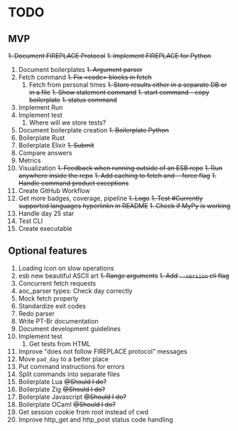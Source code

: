 # TODO
## MVP

~~1. Document FIREPLACE Protocol~~
~~1. Implement FIREPLACE for Python~~
1. Document boilerplates
~~1. Argument parser~~
1. Fetch command
    ~~1. Fix \<code\> blocks in fetch~~
    1. Fetch from personal times
    ~~1. Store results either in a separate DB or in a file~~
~~1. Show statement command~~
~~1. start command - copy boilerplate~~
~~1. status command~~
1. Implement Run
1. Implement  test
    1. Where will we store tests?
1. Document boilerplate creation
~~1. Boilerplate Python~~
1. Boilerplate Rust
1. Boilerplate Elixir
~~1. Submit~~
1. Compare answers
1. Metrics
1. Visualization
~~1. Feedback when running outside of an ESB repo~~
~~1. Run anywhere inside the repo~~
~~1. Add caching to fetch and --force flag~~
~~1. Handle command product exceptions~~
1. Create GitHub Workflow
1. Get more badges, coverage, pipeline
~~1. Logo~~
~~1. Test #Currently supported languages hyperlinkn in README~~
~~1. Check if MyPy is working~~
1. Handle day 25 star
1. Test CLI
1. Create executable

## Optional features

1. Loading icon on slow operations
1. esb new beautiful ASCII art
~~1. Range arguments~~
~~1. Add `--version` cli flag~~
1. Concurrent fetch requests
1. aoc_parser types: Check day correctly
1. Mock fetch properly
1. Standardize exit codes
1. Redo parser
1. Write PT-Br documentation
1. Document development guidelines
1. Implement  test
    1. Get tests from HTML
1. Improve "does not follow FIREPLACE protocol" messages
1. Move `pad_day` to a better place
1. Put command instructions for errors
1. Split commands into separate files
1. Boilerplate Lua ~~@Should I do?~~
1. Boilerplate Zig ~~@Should I do?~~
1. Boilerplate Javascript ~~@Should I do?~~
1. Boilerplate OCaml ~~@Should I do?~~
1. Get session cookie from root instead of cwd
1. Improve http_get and http_post status code handling
